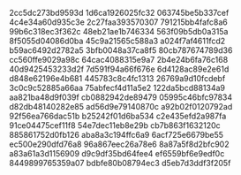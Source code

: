 2cc5dc273bd9593d
1d6ca1926025fc32
063745be5b337cef
4c4e34a60d935c3e
2c27faa393570307
791215bb4fafc8a6
99b6c318ec3f362c
48eb21ae1b746334
563f09b5db0a315a
8f5055d04086d0ba
45c9a21565c588a3
a024f7af4611fcd2
b59ac6492d2782a5
3bfb0048a37ca8f5
80cb787674789d36
cc560ffe9029a98c
64cac4088315e9a7
2b4e24b6fa76c168
40d9425453233d2f
7d591f94a66f676e
6d4128ac89e2e61d
d848e62196e4b681
445783c8c4fc1313
26769a9d10fcdebf
3c0c9c52885a66aa
75abfecf4d11a5e2
122da5bcd88134a9
aa821ba48d9f039f
cb0882942de89479
05995c46bfc97834
d82db48140282e85
ad56d9e79140870c
a92b02f0120792ad
92f56ea766dac51b
b25242f01d6ba534
c2e435efd2a987fa
91ce04475cef11f8
54e7dec11eb8e29b
cb7b863f1632120c
885861752d0fb126
aba8a3c194ffc6a9
6acf725e6679be55
ec500e290dfd76a8
96a867eec26a78e6
8a87a5f8d2bfc902
a83a61a3d1156909
d9c9df35bd64fee4
ef6559bf6e9edf0c
8449899765359a07
bdbfe80b08794ec3
d5eb7d3ddf3f205f
